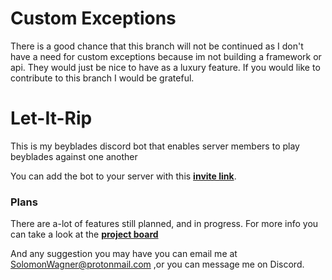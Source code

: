 # Custom Exceptions
There is a good chance that this branch will not be continued as I don't have a need for custom exceptions because im 
not building a framework or api.
They would just be nice to have as a luxury feature. If you would like to contribute to this branch I would be grateful.

# Let-It-Rip
This is my beyblades discord bot that enables server members to play beyblades against one another

You can add the bot to your server with this **[invite link](https://discordapp.com/oauth2/authorize?client_id=645295119553134604&scope=bot&permissions=0)**.

### Plans
There are a-lot of features still planned, and in progress. For more info you can take a look at the **[project board](https://github.com/PoetryInCode/letitrip/projects/1?add_cards_query=is%3Aopen)**

And any suggestion you may have you can email me at SolomonWagner@protonmail.com
,or you can message me on Discord.
